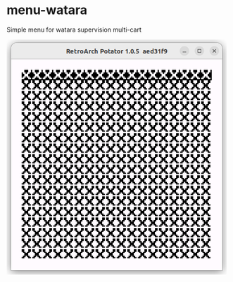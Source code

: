 # menu-watara
Simple menu for watara supervision multi-cart

![potato](https://github.com/vrodin/menu-watara/blob/master/img/Screenshot%20from%202024-05-24%2011-34-23.png)
